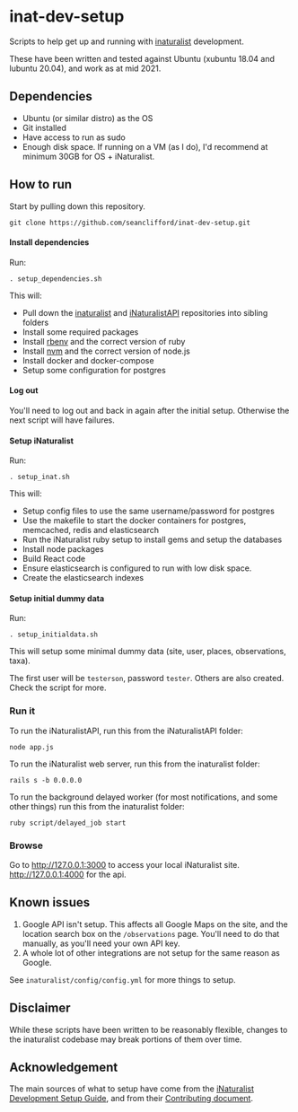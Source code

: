 # inat-dev-setup

Scripts to help get up and running with [inaturalist](https://github.com/inaturalist/inaturalist) development.

These have been written and tested against Ubuntu (xubuntu 18.04 and lubuntu 20.04), and work as at mid 2021. 

## Dependencies
- Ubuntu (or similar distro) as the OS
- Git installed
- Have access to run as sudo
- Enough disk space. If running on a VM (as I do), I'd recommend at minimum 30GB for OS + iNaturalist.

## How to run
Start by pulling down this repository.
```
git clone https://github.com/seanclifford/inat-dev-setup.git
```

#### Install dependencies
Run:
```
. setup_dependencies.sh
```
This will:
- Pull down the [inaturalist](https://github.com/inaturalist/inaturalist) and [iNaturalistAPI](https://github.com/inaturalist/iNaturalistAPI) repositories into sibling folders
- Install some required packages
- Install [rbenv](https://github.com/rbenv/rbenv) and the correct version of ruby
- Install [nvm](https://github.com/nvm-sh/nvm) and the correct version of node.js
- Install docker and docker-compose
- Setup some configuration for postgres

#### Log out
You'll need to log out and back in again after the initial setup. Otherwise the next script will have failures.

#### Setup iNaturalist
Run:
```
. setup_inat.sh
```
This will:
- Setup config files to use the same username/password for postgres
- Use the makefile to start the docker containers for postgres, memcached, redis and elasticsearch
- Run the iNaturalist ruby setup to install gems and setup the databases
- Install node packages
- Build React code
- Ensure elasticsearch is configured to run with low disk space. 
- Create the elasticsearch indexes

#### Setup initial dummy data
Run:
```
. setup_initialdata.sh
```
This will setup some minimal dummy data (site, user, places, observations, taxa).

The first user will be `testerson`, password `tester`. Others are also created. Check the script for more.

### Run it
To run the iNaturalistAPI, run this from the iNaturalistAPI folder:
```
node app.js
```
To run the iNaturalist web server, run this from the inaturalist folder:
```
rails s -b 0.0.0.0
```
To run the background delayed worker (for most notifications, and some other things) run this from the inaturalist folder:
```
ruby script/delayed_job start
```

### Browse
Go to http://127.0.0.1:3000 to access your local iNaturalist site. http://127.0.0.1:4000 for the api.

## Known issues
1. Google API isn't setup. This affects all Google Maps on the site, and the location search box on the `/observations` page. You'll need to do that manually, as you'll need your own API key.
2. A whole lot of other integrations are not setup for the same reason as Google.

See `inaturalist/config/config.yml` for more things to setup.

## Disclaimer
While these scripts have been written to be reasonably flexible, changes to the inaturalist codebase may break portions of them over time.

## Acknowledgement
The main sources of what to setup have come from the [iNaturalist Development Setup Guide](https://github.com/inaturalist/inaturalist/wiki/Development-Setup-Guide), and from their [Contributing document](https://github.com/inaturalist/inaturalist/blob/main/CONTRIBUTING.md).
